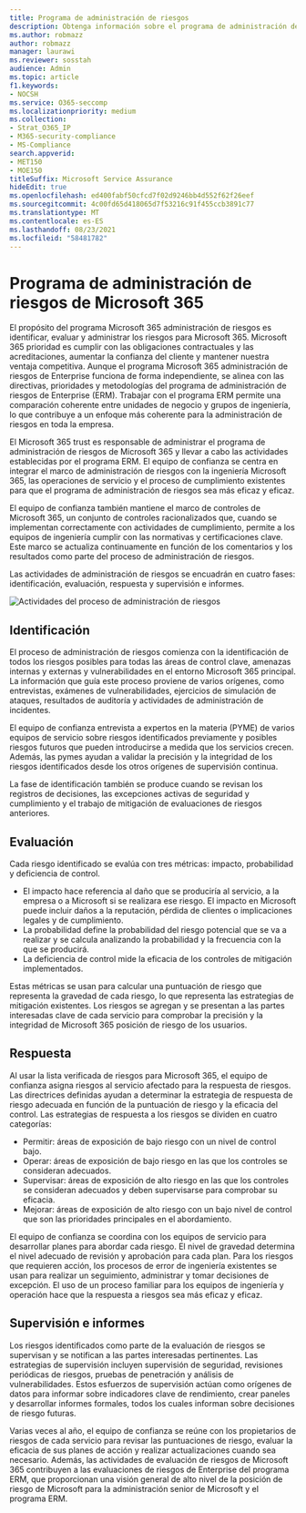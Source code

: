 ```yaml
---
title: Programa de administración de riesgos
description: Obtenga información sobre el programa de administración de riesgos en Microsoft 365
ms.author: robmazz
author: robmazz
manager: laurawi
ms.reviewer: sosstah
audience: Admin
ms.topic: article
f1.keywords:
- NOCSH
ms.service: O365-seccomp
ms.localizationpriority: medium
ms.collection:
- Strat_O365_IP
- M365-security-compliance
- MS-Compliance
search.appverid:
- MET150
- MOE150
titleSuffix: Microsoft Service Assurance
hideEdit: true
ms.openlocfilehash: ed400fabf50cfcd7f02d9246bb4d552f62f26eef
ms.sourcegitcommit: 4c00fd65d418065d7f53216c91f455ccb3891c77
ms.translationtype: MT
ms.contentlocale: es-ES
ms.lasthandoff: 08/23/2021
ms.locfileid: "58481782"
---
```

# <a name="microsoft-365-risk-management-program"></a>Programa de administración de riesgos de Microsoft 365

El propósito del programa Microsoft 365 administración de riesgos es identificar, evaluar y administrar los riesgos para Microsoft 365. Microsoft 365 prioridad es cumplir con las obligaciones contractuales y las acreditaciones, aumentar la confianza del cliente y mantener nuestra ventaja competitiva. Aunque el programa Microsoft 365 administración de riesgos de Enterprise funciona de forma independiente, se alinea con las directivas, prioridades y metodologías del programa de administración de riesgos de Enterprise (ERM). Trabajar con el programa ERM permite una comparación coherente entre unidades de negocio y grupos de ingeniería, lo que contribuye a un enfoque más coherente para la administración de riesgos en toda la empresa.

El Microsoft 365 trust es responsable de administrar el programa de administración de riesgos de Microsoft 365 y llevar a cabo las actividades establecidas por el programa ERM. El equipo de confianza se centra en integrar el marco de administración de riesgos con la ingeniería Microsoft 365, las operaciones de servicio y el proceso de cumplimiento existentes para que el programa de administración de riesgos sea más eficaz y eficaz.

El equipo de confianza también mantiene el marco de controles de Microsoft 365, un conjunto de controles racionalizados que, cuando se implementan correctamente con actividades de cumplimiento, permite a los equipos de ingeniería cumplir con las normativas y certificaciones clave. Este marco se actualiza continuamente en función de los comentarios y los resultados como parte del proceso de administración de riesgos.

Las actividades de administración de riesgos se encuadrán en cuatro fases: identificación, evaluación, respuesta y supervisión e informes.

![Actividades del proceso de administración de riesgos](../media/assurance-risk-management-review-process.png)

## <a name="identification"></a>Identificación

El proceso de administración de riesgos comienza con la identificación de todos los riesgos posibles para todas las áreas de control clave, amenazas internas y externas y vulnerabilidades en el entorno Microsoft 365 principal. La información que guía este proceso proviene de varios orígenes, como entrevistas, exámenes de vulnerabilidades, ejercicios de simulación de ataques, resultados de auditoría y actividades de administración de incidentes.

El equipo de confianza entrevista a expertos en la materia (PYME) de varios equipos de servicio sobre riesgos identificados previamente y posibles riesgos futuros que pueden introducirse a medida que los servicios crecen. Además, las pymes ayudan a validar la precisión y la integridad de los riesgos identificados desde los otros orígenes de supervisión continua.

La fase de identificación también se produce cuando se revisan los registros de decisiones, las excepciones activas de seguridad y cumplimiento y el trabajo de mitigación de evaluaciones de riesgos anteriores.

## <a name="assessment"></a>Evaluación

Cada riesgo identificado se evalúa con tres métricas: impacto, probabilidad y deficiencia de control.

- El impacto hace referencia al daño que se produciría al servicio, a la empresa o a Microsoft si se realizara ese riesgo. El impacto en Microsoft puede incluir daños a la reputación, pérdida de clientes o implicaciones legales y de cumplimiento.
- La probabilidad define la probabilidad del riesgo potencial que se va a realizar y se calcula analizando la probabilidad y la frecuencia con la que se producirá.
- La deficiencia de control mide la eficacia de los controles de mitigación implementados.

Estas métricas se usan para calcular una puntuación de riesgo que representa la gravedad de cada riesgo, lo que representa las estrategias de mitigación existentes. Los riesgos se agregan y se presentan a las partes interesadas clave de cada servicio para comprobar la precisión y la integridad de Microsoft 365 posición de riesgo de los usuarios.

## <a name="response"></a>Respuesta

Al usar la lista verificada de riesgos para Microsoft 365, el equipo de confianza asigna riesgos al servicio afectado para la respuesta de riesgos. Las directrices definidas ayudan a determinar la estrategia de respuesta de riesgo adecuada en función de la puntuación de riesgo y la eficacia del control. Las estrategias de respuesta a los riesgos se dividen en cuatro categorías:

- Permitir: áreas de exposición de bajo riesgo con un nivel de control bajo.
- Operar: áreas de exposición de bajo riesgo en las que los controles se consideran adecuados.
- Supervisar: áreas de exposición de alto riesgo en las que los controles se consideran adecuados y deben supervisarse para comprobar su eficacia.
- Mejorar: áreas de exposición de alto riesgo con un bajo nivel de control que son las prioridades principales en el abordamiento.

El equipo de confianza se coordina con los equipos de servicio para desarrollar planes para abordar cada riesgo. El nivel de gravedad determina el nivel adecuado de revisión y aprobación para cada plan. Para los riesgos que requieren acción, los procesos de error de ingeniería existentes se usan para realizar un seguimiento, administrar y tomar decisiones de excepción. El uso de un proceso familiar para los equipos de ingeniería y operación hace que la respuesta a riesgos sea más eficaz y eficaz.

## <a name="monitoring-and-reporting"></a>Supervisión e informes

Los riesgos identificados como parte de la evaluación de riesgos se supervisan y se notifican a las partes interesadas pertinentes. Las estrategias de supervisión incluyen supervisión de seguridad, revisiones periódicas de riesgos, pruebas de penetración y análisis de vulnerabilidades. Estos esfuerzos de supervisión actúan como orígenes de datos para informar sobre indicadores clave de rendimiento, crear paneles y desarrollar informes formales, todos los cuales informan sobre decisiones de riesgo futuras.

Varias veces al año, el equipo de confianza se reúne con los propietarios de riesgos de cada servicio para revisar las puntuaciones de riesgo, evaluar la eficacia de sus planes de acción y realizar actualizaciones cuando sea necesario. Además, las actividades de evaluación de riesgos de Microsoft 365 contribuyen a las evaluaciones de riesgos de Enterprise del programa ERM, que proporcionan una visión general de alto nivel de la posición de riesgo de Microsoft para la administración senior de Microsoft y el programa ERM.
